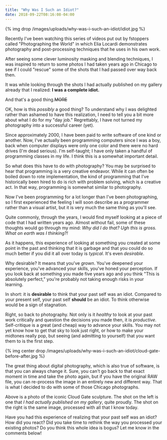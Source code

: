 ```yaml
---
title: "Why Was I Such an Idiot?"
date: 2018-09-22T08:16:08-04:00
---
```


{% img drop /images/uploads/why-was-i-such-an-idiot/idiot.jpg %}

Recently I've been watching this series of videos put out by fstoppers called
"Photographing the World" in which Elia Locardi demonstrates photography and
post-processing techniques that he uses in his own work.

After seeing some clever luminosity masking and blending techniques, I was
inspired to return to some photos I had taken years ago in Chicago to see if I
could "rescue" some of the shots that I had passed over way back then.

It was while looking through the shots I had actually published on my gallery
already that I realized: **I was a complete idiot.**

And that's a good thing.~~MORE~~

OK, how is this *possibly* a good thing? To understand why I was delighted
rather than ashamed to have this realization, I need to tell you a bit more
about what I do for my "day job." Regrettably, I have not turned my photography
into a successful career (yet).

Since approximately 2000, I have been paid to write software of one kind or
another. Now, I've actually been programming computers since I was a boy, back
when computer displays were only one color and there were no hard drives (I'm
dead serious). I'm self-taught; I have only taken a handful of programming
classes in my life. I think this is a somewhat important detail.

So what does this have to do with photography? You may be surprised to hear that
programming is a very creative endeavor. While it can often be boiled down to
rote implementation, the kind of programming that I've historically been hired
to do is rich with problem solving, which is a creative act. In that way,
programming is somewhat similar to photography.

Now I've been programming for a lot longer than I've been photographing, so I
first experienced the feeling I will soon describe as a programmer rather than a
visual artist, but it is very much the same thing as you'll see.

Quite commonly, through the years, I would find myself looking at a piece of
code that I had written years ago. Almost without fail, some of these thoughts
would go through my mind: *Why did I do that? Ugh this is gross. What on earth
was I thinking?!*

As it happens, this experience of looking at something you created at some point
in the past and thinking that it is garbage and that you could do so much better
if you did it all over today is *typical*. It's even *desirable*.

Why desirable? It means that you've *grown*. You've deepened your experience,
you've advanced your skills, you've honed your perception. If you look back at
something you made five years ago and you think "This is absolutely perfect,"
you're probably not taking enough risks in your learning.

In short: it is **desirable** to think that your past self was an
idiot. Compared to your present self, your past self **should** be an idiot. To
think otherwise would be a sign of stagnation.

Right, so back to photography. Not only is it *healthy* to look at your past
work critically and question the decisions you made then, it is
*productive*. Self-critique is a great (and cheap) way to advance your
skills. You may not yet know how to get that sky to look just right, or how to
make your midtones really pop, but seeing (and admitting to yourself) that you
want them to is the first step.

{% img center drop /images/uploads/why-was-i-such-an-idiot/cloud-gate-before-after.jpg %}

The great thing about digital photography, which is also true of software, is
that you can always change it. Sure, you can't go back to that exact moment in
time and take the photo again, but if you have the original RAW file, you can
re-process the image in an entirely new and different way. That is what I
decided to do with some of those Chicago photographs.

Above is a photo of the iconic Cloud Gate sculpture. The shot on the left is one
that *I had actually published on my gallery*, quite proudly. The shot on the
right is the same image, processed with all that I know today.

Have you had this experience of realizing that your past self was an idiot? How
did you react? Did you take time to rethink the way you processed your existing
photos? Do you think this whole idea is bogus? Let me know in the comments below!
